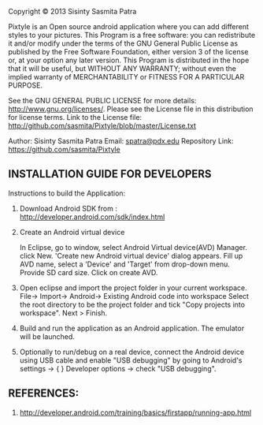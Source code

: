  
  Copyright © 2013 Sisinty Sasmita Patra
 
  Pixtyle is an Open source android application where you can add different styles to your pictures.
  This Program is a free software: you can redistribute it and/or modify under the terms of the GNU 
  General Public License as published by the Free Software Foundation, either version 3 of the 
  license or, at your option any later version. This Program is distributed in the hope that it 
  will be useful, but WITHOUT ANY WARRANTY;  without even the implied warranty of MERCHANTABILITY 
  or FITNESS FOR A PARTICULAR PURPOSE.
  
  See the GNU GENERAL PUBLIC LICENSE for more details: http://www.gnu.org/licenses/.
  Please see the License file in this distribution for license terms.
  Link to the License file: http://github.com/sasmita/Pixtyle/blob/master/License.txt
 
  Author: Sisinty Sasmita Patra
  Email:  spatra@pdx.edu
  Repository Link: https://github.com/sasmita/Pixtyle
 
 

INSTALLATION GUIDE FOR DEVELOPERS
----------------------------------- 
 
 Instructions to build the Application:

1. Download Android SDK from : http://developer.android.com/sdk/index.html

2. Create an Android virtual device 

   In Eclipse, go to window, select Android Virtual device(AVD) Manager. click New.
   'Create new Android virtual device' dialog appears. Fill up AVD name, select a 
   'Device' and 'Target' from drop-down menu. Provide SD card size. Click on create AVD.

3. Open eclipse and import the project folder in your current workspace.
   File-> Import-> Android-> Existing Android code into workspace
   Select the root directory to be the project folder and tick "Copy projects into workspace". 
   Next > Finish.

4. Build and run the application as an Android application. The emulator will be launched.

5. Optionally to run/debug on a real device, connect the Android device using USB cable and enable "USB debugging" by
   going to Android's settings -> { } Developer options -> check  "USB debugging".
 
 REFERENCES:
 -----------

1. http://developer.android.com/training/basics/firstapp/running-app.html

